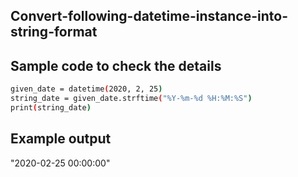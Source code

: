 ## Convert-following-datetime-instance-into-string-format
## Sample code to check the details 
```sh
given_date = datetime(2020, 2, 25)
string_date = given_date.strftime("%Y-%m-%d %H:%M:%S")
print(string_date)
```
## Example output
"2020-02-25 00:00:00"
